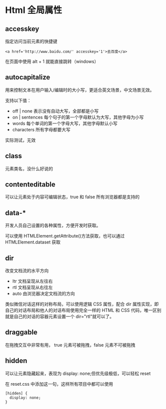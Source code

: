 # Html 全局属性

## accesskey

指定访问当前元素的快捷键

```
<a href='http://www.baidu.com/' accesskey='1'>去百度</a>
```

在页面中使用 alt + 1 就能直接跳转（windows）

## autocapitalize

用来控制文本在用户输入/编辑时的大小写，更适合英文场景，中文场景无效。

支持以下值：

- off | none 表示没有自动大写，全部都是小写
- on | sentences 每个句子的第一个字母默认为大写，其他字母为小写
- words 每个单词的第一个字母大写，其他字母默认小写
- characters 所有字母都要大写

实际测试，无效

## class

元素类名，没什么好说的

## contenteditable

可以让元素处于内容可编辑状态，true 和 false 所有浏览器都是支持的

## data-\*

开发人员自己设置的各种属性，方便开发时获取。

可以使用 HTMLElement.getAttribute()方法获取，也可以通过 HTMLElement.dataset 获取

## dir

改变文档流的水平方向

- ltr 文档呈现从左往右
- rtl 文档呈现从右往左
- auto 由浏览器决定文档流的方向

类似微信对话这样的对称布局，可以使用逻辑 CSS 属性，配合 dir 属性实现，即自己的对话布局和他人的对话布局使用完全一样的 HTML 和 CSS 代码，唯一区别就是自己的对话的容器元素设置一个 dir="rtl"就可以了。

## draggable

在拖拽交互中非常有用， true 元素可被拖拽，false 元素不可被拖拽

## hidden

可以让元素隐藏起来，表现为 display: none;但优先级极低，可以轻松 reset

在 reset.css 中添加这一句，这样所有项目中都可以使用

```
[hidden] {
  display: none;
}
```
